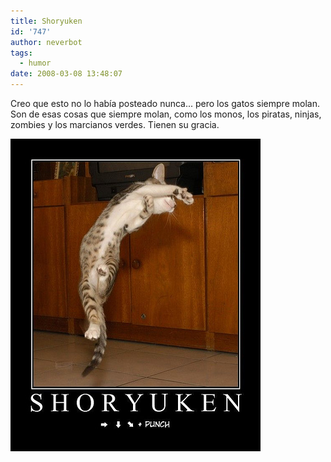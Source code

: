 ```yaml
---
title: Shoryuken
id: '747'
author: neverbot
tags:
  - humor
date: 2008-03-08 13:48:07
---
```


Creo que esto no lo había posteado nunca... pero los gatos siempre molan. Son de esas cosas que siempre molan, como los monos, los piratas, ninjas, zombies y los marcianos verdes. Tienen su gracia.

![shoryuken.jpg](./shoryuken/shoryuken.jpg)
